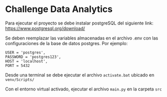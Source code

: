 # Challenge Data Analytics
Para ejecutar el proyecto se debe instalar postgreSQL del siguiente link: https://www.postgresql.org/download/

Se deben reemplazar las variables almacenadas en el archivo .env con las configuraciones de la base de datos postgres. 
Por ejemplo:

    USER = 'postgres',  
	PASSWORD = 'postgres123',  
	HOST = 'localhost',  
	PORT = 5432

Desde una terminal se debe ejecutar el archivo `activate.bat` ubicado en `venv/Scripts/`

Con el entorno virtual activado, ejecutar el archivo `main.py` en la carpeta `src`

 